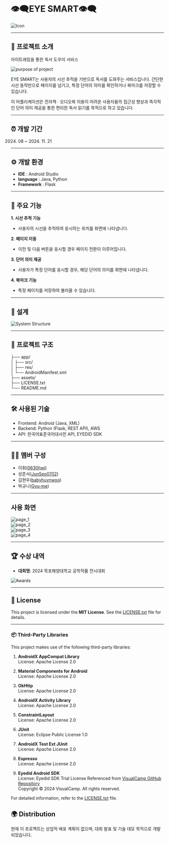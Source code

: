 # 👁️‍🗨️EYE SMART👁️‍🗨️  

![Icon](assets/icon.png)  

---

## 📖 프로젝트 소개  
아이트래킹을 통한 독서 도우미 서비스  

![purpose of project](assets/purpose.png) 

EYE SMART는 사용자의 시선 추적을 기반으로 독서를 도와주는 서비스입니다. 간단한 시선 동작만으로 페이지를 넘기고, 특정 단어의 의미를 확인하거나 북마크를 저장할 수 있습니다.  

이 어플리케이션은 전자책 · 오디오북 이용이 어려운 사용자들의 접근성 향상과 즉각적인 단어 의미 제공을 통한 편리한 독서 읽기를 목적으로 하고 있습니다.

---

## ⏰ 개발 기간  
2024. 08 ~ 2024. 11. 21  

---

## ⚙️ 개발 환경  
- **IDE** : Android Studio  
- **language** : Java, Python  
- **Framework** : Flask  

---

## 📌 주요 기능  
**1. 시선 추적 기능**  
- 사용자의 시선을 추적하여 응시하는 위치를 화면에 나타냅니다.  

**2. 페이지 이동**  
- 이전 및 다음 버튼을 응시할 경우 페이지 전환이 이루어집니다.  

**3. 단어 의미 제공**  
- 사용자가 특정 단어를 응시할 경우, 해당 단어의 의미를 화면에 나타냅니다.  

**4. 북마크 기능**  
- 특정 페이지를 저장하여 불러올 수 있습니다.  

---

## 📄 설계  
![System Structure](assets/system_structure.png)  

---

## 📂 프로젝트 구조

├── app/                       
│   ├── src/                   
│   ├── res/                   
│   └── AndroidManifest.xml                   
├── assets/                   
├── LICENSE.txt                
└── README.md                 

---

## 🛠️ 사용된 기술  
- Frontend: Android (Java, XML)  
- Backend: Python (Flask, REST API), AWS  
- API: 한국어표준국어대사전 API, EYEDID SDK

---

## 🧑‍💻 멤버 구성  
- 이휘([0630hwi](https://github.com/0630hwi))  
- 성준서([JunSeo0702](https://github.com/JunSeo0702))  
- 김현우([babyhuynwoo](https://github.com/babyhuynwoo))  
- 박규나([Gyu-me](https://github.com/Gyu-me))  

---

## 사용 화면
![page_1](assets/page_1.png)  
![page_2](assets/page_2.png)  
![page_3](assets/page_3.png)  
![page_4](assets/page_4.png)  

---

## 🏆 수상 내역

- **대회명**: 2024 목포해양대학교 공학작품 전시대회

![Awards](assets/award.jpg) 

---

## 📜 License

This project is licensed under the **MIT License**. See the [LICENSE.txt](LICENSE.txt) file for details.

---

### 📦 Third-Party Libraries

This project makes use of the following third-party libraries:

1. **AndroidX AppCompat Library**  
   License: Apache License 2.0  

2. **Material Components for Android**  
   License: Apache License 2.0  

3. **OkHttp**  
   License: Apache License 2.0  

4. **AndroidX Activity Library**  
   License: Apache License 2.0  

5. **ConstraintLayout**  
   License: Apache License 2.0  

6. **JUnit**  
   License: Eclipse Public License 1.0  

7. **AndroidX Test Ext JUnit**  
   License: Apache License 2.0  

8. **Espresso**  
   License: Apache License 2.0  

9. **Eyedid Android SDK**  
   License: Eyedid SDK Trial License Referenced from [VisualCamp GitHub Repository](https://github.com/visualcamp/eyedid-android-sample)  
   Copyright © 2024 VisualCamp. All rights reserved.

For detailed information, refer to the [LICENSE.txt](LICENSE.txt) file.

## 🌍 Distribution
현재 이 프로젝트는 상업적 배포 계획이 없으며, 대회 발표 및 기술 데모 목적으로 개발되었습니다.
